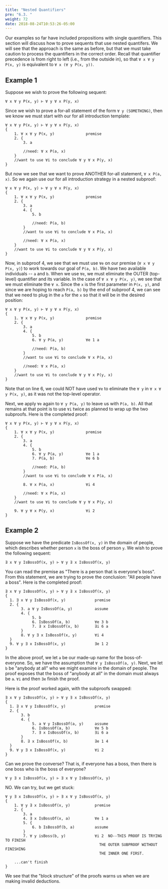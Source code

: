 ```yaml
---
title: "Nested Quantifiers"
pre: "6.3. "
weight: 72
date: 2018-08-24T10:53:26-05:00
---
```


Our examples so far have included propositions with single quantifiers. This section will discuss how to prove sequents that use nested quantifers. We will see that the approach is the same as before, but that we must take caution to process the quantifiers in the correct order. Recall that quantifier precedence is from right to left (i.e., from the outside in), so that `∀ x ∀ y P(x, y)` is equivalent to `∀ x (∀ y P(x, y))`.

## Example 1

Suppose we wish to prove the following sequent:

```text
∀ x ∀ y P(x, y) ⊢ ∀ y ∀ x P(y, x)
```

Since we wish to prove a for-all statement of the form `∀ y (SOMETHING)`, then we know we must start with our for all introduction template:

```text
∀ x ∀ y P(x, y) ⊢ ∀ y ∀ x P(y, x)
{
    1. ∀ x ∀ y P(x, y)              premise
    2. {
        3. a 
        
        //need: ∀ x P(a, x)
    }
    //want to use ∀i to conclude ∀ y ∀ x P(y, x)
}
```
But now we see that we want to prove ANOTHER for-all statement, `∀ x P(a, x)`. So we again use our for all introduction strategy in a nested subproof:

```text
∀ x ∀ y P(x, y) ⊢ ∀ y ∀ x P(y, x)
{
    1. ∀ x ∀ y P(x, y)              premise
    2. {
        3. a 
        4. {
            5. b

            //need: P(a, b)
        }
        //want to use ∀i to conclude ∀ x P(a, x)

        //need: ∀ x P(a, x)
    }
    //want to use ∀i to conclude ∀ y ∀ x P(y, x)
}
```

Now, in subproof 4, we see that we must use `∀e` on our premise (`∀ x ∀ y P(x, y)`) to work towards our goal of `P(a, b)`. We have two available individuals -- `a` and `b`. When we use `∀e`, we must eliminate the OUTER (top-level) quantifier and its variable. In the case of `∀ x ∀ y P(x, y)`, we see that we must eliminate the `∀ x`. Since the `x` is the first parameter in `P(x, y)`, and since we are hoping to reach `P(a, b)` by the end of subproof 4, we can see that we need to plug in the `a` for the `x` so that it will be in the desired position:

```text
∀ x ∀ y P(x, y) ⊢ ∀ y ∀ x P(y, x)
{
    1. ∀ x ∀ y P(x, y)              premise
    2. {
        3. a 
        4. {
            5. b
            6. ∀ y P(a, y)          ∀e 1 a

            //need: P(a, b)
        }
        //want to use ∀i to conclude ∀ x P(a, x)

        //need: ∀ x P(a, x)
    }
    //want to use ∀i to conclude ∀ y ∀ x P(y, x)
}
```

Note that on line 6, we could NOT have used `∀e` to eliminate the `∀ y` in `∀ x ∀ y P(x, y)`, as it was not the top-level operator. 

Next, we apply `∀e` again to `∀ y P(a, y)` to leave us with `P(a, b)`. All that remains at that point is to use `∀i` twice as planned to wrap up the two subproofs. Here is the completed proof:

```text
∀ x ∀ y P(x, y) ⊢ ∀ y ∀ x P(y, x)
{
    1. ∀ x ∀ y P(x, y)              premise
    2. {
        3. a 
        4. {
            5. b
            6. ∀ y P(a, y)          ∀e 1 a
            7. P(a, b)              ∀e 6 b

            //need: P(a, b)
        }
        //want to use ∀i to conclude ∀ x P(a, x)

        8. ∀ x P(a, x)              ∀i 4

        //need: ∀ x P(a, x)
    }
    //want to use ∀i to conclude ∀ y ∀ x P(y, x)

    9. ∀ y ∀ x P(y, x)              ∀i 2
}
```

## Example 2

Suppose we have the predicate `IsBossOf(x, y)` in the domain of people, which describes whether person `x` is the boss of person `y`. We wish to prove the following sequent:

```text
∃ x ∀ y IsBossOf(x, y) ⊢ ∀ y ∃ x IsBossOf(x, y)
```

You can read the premise as "There is a person that is everyone's boss". From this statement, we are trying to prove the conclusion: "All people have a boss". Here is the completed proof:

```text
∃ x ∀ y IsBossOf(x, y) ⊢ ∀ y ∃ x IsBossOf(x, y)
{
  1. ∃ x ∀ y IsBossOf(x, y)             premise
  2. {
       3. a ∀ y IsBossOf(a, y)          assume
       4. {
            5. b
            6. IsBossOf(a, b)           ∀e 3 b
            7. ∃ x IsBossOf(x, b)       ∃i 6 a
       }
       8. ∀ y ∃ x IsBossOf(x, y)        ∀i 4
  }
  9. ∀ y ∃ x IsBossOf(x, y)             ∃e 1 2
}
```

In the above proof, we let `a` be our made-up name for the boss-of-everyone. So, we have the assumption that `∀ y IsBossOf(a, y)`. Next, we let `b` be "anybody at all" who we might examine in the domain of people. The proof exposes that the boss of "anybody at all" in the domain must always be `a`. `∀i` and then `∃e` finish the proof.

Here is the proof worked again, with the subproofs swapped:

```text
∃ x ∀ y IsBossOf(x, y) ⊢ ∀ y ∃ x IsBossOf(x, y)
{
  1. ∃ x ∀ y IsBossOf(x, y)             premise
  2. {
       3. b
       4. {
            5. a ∀ y IsBossOf(a, y)     assume
            6. IsBossOf(a, b)           ∀e 5 b
            7. ∃ x IsBossOf(x, b)       ∃i 6 a
       }
       8. ∃ x IsBossOf(x, b)            ∃e 1 4
  }
  9. ∀ y ∃ x IsBossOf(x, y)             ∀i 2
}
```

Can we prove the converse? That is, if everyone has a boss, then there is one boss who is the boss of everyone?

```text
∀ y ∃ x IsBossOf(x, y) ⊢ ∃ x ∀ y IsBossOf(x, y)
```

NO. We can try, but we get stuck:

```text
∀ y ∃ x IsBossOf(x, y) ⊢ ∃ x ∀ y IsBossOf(x, y)
{
    1. ∀ y ∃ x IsBossOf(x, y)           premise
    2. {
        3. a
        4. ∃ x IsBossOf(x, a)           ∀e 1 a
        5. {
            6. b IsBossOf(b, a)         assume
        }
        7. ∀ y isBoss(b, y)             ∀i 2  NO--THIS PROOF IS TRYING TO FINISH
                                          THE OUTER SUBPROOF WITHOUT FINISHING
                                          THE INNER ONE FIRST.

    ...can't finish
}
```

We see that the "block structure" of the proofs warns us when we are making invalid deductions.
